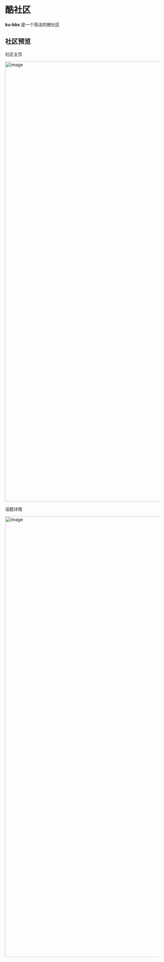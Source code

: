 # 酷社区

**ku-bbs** 是一个简洁的微社区

## 社区预览

社区主页

<img width="1437" alt="image" src="https://user-images.githubusercontent.com/95403191/197700404-4420a152-5fe9-4140-b08b-cdaac0311b5c.png">

话题详情

<img width="1439" alt="image" src="https://user-images.githubusercontent.com/95403191/197700592-2b1aafef-96d8-464a-8f12-af1a8d7d0669.png">

